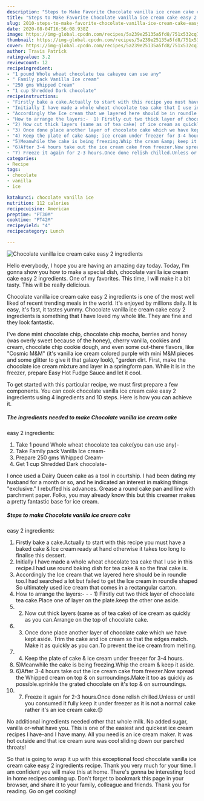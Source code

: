 ```yaml
---
description: "Steps to Make Favorite Chocolate vanilla ice cream cake easy 2 ingredients"
title: "Steps to Make Favorite Chocolate vanilla ice cream cake easy 2 ingredients"
slug: 2010-steps-to-make-favorite-chocolate-vanilla-ice-cream-cake-easy-2-ingredients
date: 2020-08-04T16:56:08.938Z
image: https://img-global.cpcdn.com/recipes/5a239e25135a5fd8/751x532cq70/chocolate-vanilla-ice-cream-cake-easy-2-ingredients-recipe-main-photo.jpg
thumbnail: https://img-global.cpcdn.com/recipes/5a239e25135a5fd8/751x532cq70/chocolate-vanilla-ice-cream-cake-easy-2-ingredients-recipe-main-photo.jpg
cover: https://img-global.cpcdn.com/recipes/5a239e25135a5fd8/751x532cq70/chocolate-vanilla-ice-cream-cake-easy-2-ingredients-recipe-main-photo.jpg
author: Travis Patrick
ratingvalue: 3.2
reviewcount: 12
recipeingredient:
- "1 pound Whole wheat chocolate tea cakeyou can use any"
- " Family pack Vanilla Ice cream"
- "250 gms Whipped Cream"
- "1 cup Shredded Dark chocolate"
recipeinstructions:
- "Firstly bake a cake.Actually to start with this recipe you must have a baked cake &amp; Ice cream ready at hand otherwise it takes too long to finalise this dessert."
- "Initially I have made a whole wheat chocolate tea cake that I use in this recipe.I had use round baking dish for tea cake &amp; so the final cake is."
- "Accordingly the Ice cream that we layered here should be in roundle too.I had searched a lot but failed to get the Ice cream in roundle shaped So ultimately used ice cream that comes in a rectangular carton."
- "How to arrange the layers:-  1) Firstly cut two thick layer of chocolate tea cake.Place one of layer on the plate.keep the other one aside."
- "2) Now cut thick layers (same as of tea cake) of ice cream as quickly as you can.Arrange on the top of chocolate cake."
- "3) Once done place another layer of chocolate cake which we have kept aside. Trim the cake and ice cream so that the edges match. Make it as quickly as you can.To prevent the ice cream from melting."
- "4) Keep the plate of cake &amp; ice cream under freezer for 3-4 hours."
- "5)Meanwhile the cake is being freezing.Whip the cream &amp; keep it aside."
- "6)After 3-4 hours take out the ice cream cake from freezer.Now spread the Whipped cream on top &amp; on surroundings.Make it too as quickly as possible.sprinkle the grated chocolate on it&#39;s top &amp; on surroundings."
- "7) Freeze it again for 2-3 hours.Once done relish chilled.Unless or until you consumed it fully keep it under freezer as it is not a normal cake rather it&#39;s an ice cream cake.😊"
categories:
- Recipe
tags:
- chocolate
- vanilla
- ice

katakunci: chocolate vanilla ice 
nutrition: 112 calories
recipecuisine: American
preptime: "PT30M"
cooktime: "PT42M"
recipeyield: "4"
recipecategory: Lunch

---
```



![Chocolate vanilla ice cream cake
easy 2 ingredients](https://img-global.cpcdn.com/recipes/5a239e25135a5fd8/751x532cq70/chocolate-vanilla-ice-cream-cake-easy-2-ingredients-recipe-main-photo.jpg)

Hello everybody, I hope you are having an amazing day today. Today, I'm gonna show you how to make a special dish, chocolate vanilla ice cream cake
easy 2 ingredients. One of my favorites. This time, I will make it a bit tasty. This will be really delicious.

Chocolate vanilla ice cream cake
easy 2 ingredients is one of the most well liked of recent trending meals in the world. It's enjoyed by millions daily. It is easy, it's fast, it tastes yummy. Chocolate vanilla ice cream cake
easy 2 ingredients is something that I have loved my whole life. They are fine and they look fantastic.

I&#39;ve done mint chocolate chip, chocolate chip mocha, berries and honey (was overly sweet because of the honey), cherry vanilla, cookies and cream, chocolate chip cookie dough, and even some out-there flavors, like &#34;Cosmic M&amp;M&#34; (it&#39;s vanilla ice cream colored purple with mini M&amp;M pieces and some glitter to give it that galaxy look), &#34;garden dirt. First, make the chocolate ice cream mixture and layer in a springform pan. While it is in the freezer, prepare Easy Hot Fudge Sauce and let it cool.


To get started with this particular recipe, we must first prepare a few components. You can cook chocolate vanilla ice cream cake
easy 2 ingredients using 4 ingredients and 10 steps. Here is how you can achieve it.

<!--inarticleads1-->

##### The ingredients needed to make Chocolate vanilla ice cream cake
easy 2 ingredients:

1. Take 1 pound Whole wheat chocolate tea cake(you can use any)-
1. Take  Family pack Vanilla Ice cream-
1. Prepare 250 gms Whipped Cream-
1. Get 1 cup Shredded Dark chocolate-


I once used a Dairy Queen cake as a tool in courtship. I had been dating my husband for a month or so, and he indicated an interest in making things &#34;exclusive.&#34; I rebuffed his advances. Grease a round cake pan and line with parchment paper. Folks, you may already know this but this creamer makes a pretty fantastic base for ice cream. 

<!--inarticleads2-->

##### Steps to make Chocolate vanilla ice cream cake
easy 2 ingredients:

1. Firstly bake a cake.Actually to start with this recipe you must have a baked cake &amp; Ice cream ready at hand otherwise it takes too long to finalise this dessert.
1. Initially I have made a whole wheat chocolate tea cake that I use in this recipe.I had use round baking dish for tea cake &amp; so the final cake is.
1. Accordingly the Ice cream that we layered here should be in roundle too.I had searched a lot but failed to get the Ice cream in roundle shaped So ultimately used ice cream that comes in a rectangular carton.
1. How to arrange the layers:- -  - 1) Firstly cut two thick layer of chocolate tea cake.Place one of layer on the plate.keep the other one aside.
1. 2) Now cut thick layers (same as of tea cake) of ice cream as quickly as you can.Arrange on the top of chocolate cake.
1. 3) Once done place another layer of chocolate cake which we have kept aside. Trim the cake and ice cream so that the edges match. Make it as quickly as you can.To prevent the ice cream from melting.
1. 4) Keep the plate of cake &amp; ice cream under freezer for 3-4 hours.
1. 5)Meanwhile the cake is being freezing.Whip the cream &amp; keep it aside.
1. 6)After 3-4 hours take out the ice cream cake from freezer.Now spread the Whipped cream on top &amp; on surroundings.Make it too as quickly as possible.sprinkle the grated chocolate on it&#39;s top &amp; on surroundings.
1. 7) Freeze it again for 2-3 hours.Once done relish chilled.Unless or until you consumed it fully keep it under freezer as it is not a normal cake rather it&#39;s an ice cream cake.😊


No additional ingredients needed other that whole milk. No added sugar, vanilla or-what have you. This is one of the easiest and quickest ice cream recipes I have-and I have many. All you need is an ice cream maker. It was hot outside and that ice cream sure was cool sliding down our parched throats! 

So that is going to wrap it up with this exceptional food chocolate vanilla ice cream cake
easy 2 ingredients recipe. Thank you very much for your time. I am confident you will make this at home. There's gonna be interesting food in home recipes coming up. Don't forget to bookmark this page in your browser, and share it to your family, colleague and friends. Thank you for reading. Go on get cooking!
